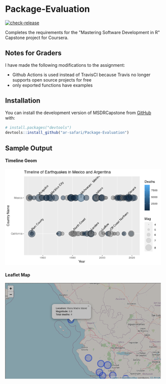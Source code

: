
# Package-Evaluation

<!-- badges: start -->
[![check-release](https://github.com/ar-safari/Package-Evaluation/actions/workflows/check-release.yaml/badge.svg)](https://github.com/ar-safari/Package-Evaluation/actions/workflows/check-release.yaml)
<!-- badges: end -->

Completes the requirements for the "Mastering Software Development in R" Capstone project for Coursera. 

## Notes for Graders

I have made the following modifications to the assignment:

* Github Actions is used instead of TravisCI because Travis no longer supports open source projects for free
* only exported functions have examples

## Installation

You can install the development version of MSDRCapstone from [GitHub](https://github.com/) with:

``` r
# install.packages("devtools")
devtools::install_github("ar-safari/Package-Evaluation")
```

## Sample Output

#### Timeline Geom
![Timeline Geom](doc/timeline_picture.png)


#### Leaflet Map
![Map](doc/map_picture.png)
